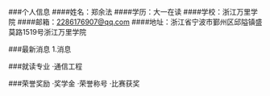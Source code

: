 ###个人信息
####姓名：郑余法
####学历：大一在读
####学校：浙江万里学院
####邮箱：2286176907@qq.com
####地址：浙江省宁波市鄞州区邱隘镇盛莫路1519号浙江万里学院

###最新消息
1.消息

###就读专业
·通信工程

###荣誉奖励
·奖学金
·荣誉称号
·比赛获奖
